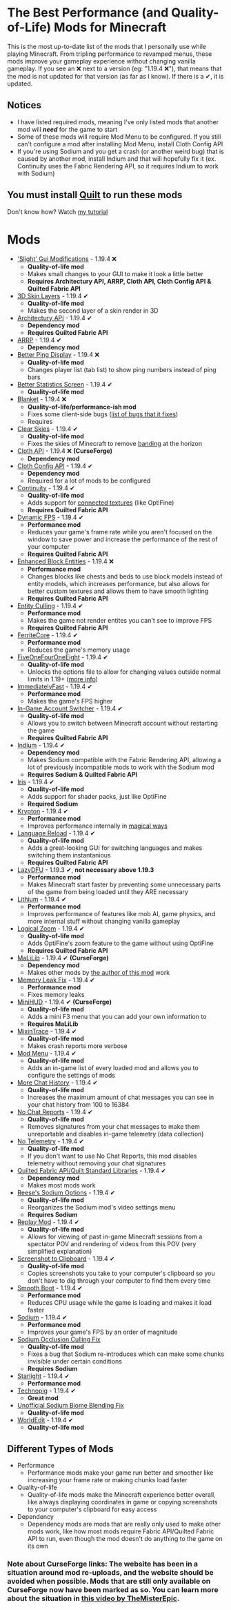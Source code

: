 # The Best Performance (and Quality-of-Life) Mods for Minecraft
This is the most up-to-date list of the mods that I personally use while playing Minecraft. From tripling performance to revamped menus, these mods improve your gameplay experience without changing vanilla gameplay.
If you see an ❌ next to a version (eg: "1.19.4 ❌"), that means that the mod is not updated for that version (as far as I know). If there is a ✔, it is updated.

## Notices
* I have listed required mods, meaning I've only listed mods that another mod will ***need*** for the game to start
* Some of these mods will require Mod Menu to be configured. If you still can't configure a mod after installing Mod Menu, install Cloth Config API
* If you're using Sodium and you get a crash (or another weird bug) that is caused by another mod, install Indium and that will hopefully fix it (ex. Continuity uses the Fabric Rendering API, so it requires Indium to work with Sodium)

## You must install [Quilt](https://quiltmc.org) to run these mods
Don't know how? Watch [my tutorial](https://www.youtube.com/watch?v=6cbYLCkbtYY&t=47s)

# Mods
* ['Slight' Gui Modifications](https://modrinth.com/mod/slight-gui-modifications) - 1.19.4 ❌
  * **Quality-of-life mod**
  * Makes small changes to your GUI to make it look a little better
  * **Requires Architectury API, ARRP, Cloth API, Cloth Config API & Quilted Fabric API**
* [3D Skin Layers](https://modrinth.com/mod/3dskinlayers) - 1.19.4 ✔
  * **Quality-of-life mod**
  * Makes the second layer of a skin render in 3D
* [Architectury API](https://modrinth.com/mod/architectury-api) - 1.19.4 ✔
  * **Dependency mod**
  * **Requires Quilted Fabric API**
* [ARRP](https://modrinth.com/mod/arrp) - 1.19.4 ✔
  * **Dependency mod**
* [Better Ping Display](https://modrinth.com/mod/better-ping-display-fabric) - 1.19.4 ❌
  * **Quality-of-life mod**
  * Changes player list (tab list) to show ping numbers instead of ping bars
* [Better Statistics Screen](https://modrinth.com/mod/better-stats) - 1.19.4 ✔
  * **Quality-of-life mod**
* [Blanket](https://modrinth.com/mod/blanket) - 1.19.4 ❌
  * **Quality-of-life/performance-ish mod**
  * Fixes some client-side bugs ([list of bugs that it fixes](https://github.com/BlanketMC/blanket-client-tweaks/blob/1.18/src/main/java/io/github/blanketmc/blanket/Config.java))
  * Requires 
* [Clear Skies](https://modrinth.com/mod/clear-skies) - 1.19.4 ✔
  * **Quality-of-life mod**
  * Fixes the skies of Minecraft to remove [banding](https://frederikboving.com/what-is-banding-in-photography/) at the horizon
* [Cloth API](https://www.curseforge.com/minecraft/mc-mods/cloth-api) - 1.19.4 ❌ **(CurseForge)**
  * **Dependency mod**
* [Cloth Config API](https://modrinth.com/mod/cloth-config) - 1.19.4 ✔
  * **Dependency mod**
  * Required for a lot of mods to be configured
* [Continuity](https://modrinth.com/mod/continuity) - 1.19.4 ✔
  * **Quality-of-life mod**
  * Adds support for [connected textures](https://external-preview.redd.it/do0Hmo_W7FIGVul6Fu9t9XoAC1345cghxoeqHzw5ffU.png?width=1080&crop=smart&auto=webp&v=enabled&p=e&s=eb504037c91a7fc94e56254a90e1145d6e4ae560) (like OptiFine)
  * **Requires Quilted Fabric API**
* [Dynamic FPS](https://modrinth.com/mod/dynamic-fps) - 1.19.4 ✔
  * **Performance mod**
  * Reduces your game's frame rate while you aren't focused on the window to save power and increase the performance of the rest of your computer
  * **Requires Quilted Fabric API**
* [Enhanced Block Entities](https://modrinth.com/mod/ebe) - 1.19.4 ❌
  * **Performance mod**
  * Changes blocks like chests and beds to use block models instead of entity models, which increases performance, but also allows for better custom textures and allows them to have smooth lighting
  * **Requires Quilted Fabric API**
* [Entity Culling](https://modrinth.com/mod/entityculling) - 1.19.4 ✔
  * **Performance mod**
  * Makes the game not render entites you can't see to improve FPS
  * **Requires Quilted Fabric API**
* [FerriteCore](https://modrinth.com/mod/ferrite-core) - 1.19.4 ✔
  * **Performance mod**
  * Reduces the game's memory usage
* [FiveOneFourOneEight](https://modrinth.com/mod/fiveonefouroneeight) - 1.19.4 ✔
  * **Quality-of-life mod**
  * Unlocks the options file to allow for changing values outside normal limits in 1.19+ ([more info](https://youtu.be/iVYY3IrmR4M?t=187))
* [ImmediatelyFast](https://modrinth.com/mod/immediatelyfast) - 1.19.4 ✔
  * **Performance mod**
  * Makes the game's FPS higher
* [In-Game Account Switcher](https://modrinth.com/mod/in-game-account-switcher) - 1.19.4 ✔
  * **Quality-of-life mod**
  * Allows you to switch between Minecraft account without restarting the game
  * **Requires Quilted Fabric API**
* [Indium](https://modrinth.com/mod/indium/versions) - 1.19.4 ✔
  * **Dependency mod**
  * Makes Sodium compatible with the Fabric Rendering API, allowing a lot of previously incompatible mods to work with the Sodium mod
  * **Requires Sodium & Quilted Fabric API**
* [Iris](https://modrinth.com/mod/iris) - 1.19.4 ✔
  * **Quality-of-life mod**
  * Adds support for shader packs, just like OptiFine
  * **Required Sodium**
* [Krypton](https://modrinth.com/mod/krypton) - 1.19.4 ✔
  * **Performance mod**
  * Improves performance internally in [magical ways](https://github.com/astei/krypton/wiki)
* [Language Reload](https://modrinth.com/mod/language-reload) - 1.19.4 ✔
  * **Quality-of-life mod**
  * Adds a great-looking GUI for switching languages and makes switching them instantanious
  * **Requires Quilted Fabric API**
* [LazyDFU](https://modrinth.com/mod/lazydfu) - 1.19.3 ✔, **not necessary above 1.19.3**
  * **Performance mod**
  * Makes Minecraft start faster by preventing some unnecessary parts of the game from being loaded until they ARE necessary
* [Lithium](https://modrinth.com/mod/lithium) - 1.19.4 ✔
  * **Performance mod**
  * Improves performance of features like mob AI, game physics, and more internal stuff without changing vanilla gameplay
* [Logical Zoom](https://modrinth.com/mod/logical-zoom) - 1.19.4 ✔
  * **Quality-of-life mod**
  * Adds OptiFine's zoom feature to the game without using OptiFine
  * **Requires Quilted Fabric API**
* [MaLiLib](https://www.curseforge.com/minecraft/mc-mods/malilib) - 1.19.4 ✔ **(CurseForge)**
  * **Dependency mod**
  * Makes other mods by [the author of this mod](https://github.com/maruohon) work
* [Memory Leak Fix](https://modrinth.com/mod/memoryleakfix) - 1.19.4 ✔
  * **Performance mod**
  * Fixes memory leaks
* [MiniHUD](https://www.curseforge.com/minecraft/mc-mods/minihud) - 1.19.4 ✔ **(CurseForge)**
  * **Quality-of-life mod**
  * Adds a mini F3 menu that you can add your own information to
  * **Requires MaLiLib**
* [MixinTrace](https://modrinth.com/mod/mixintrace) - 1.19.4 ✔
  * **Quality-of-life mod**
  * Makes crash reports more verbose
* [Mod Menu](https://github.com/TerraformersMC/ModMenu) - 1.19.4 ✔
  * **Quality-of-life mod**
  * Adds an in-game list of every loaded mod and allows you to configure the settings of mods
* [More Chat History](https://modrinth.com/mod/morechathistory) - 1.19.4 ✔
  * **Quality-of-life mod**
  * Increases the maximum amount of chat messages you can see in your chat history from 100 to 16384
* [No Chat Reports](https://modrinth.com/mod/no-chat-reports) - 1.19.4 ✔
  * **Quality-of-life mod**
  * Removes signatures from your chat messages to make them unreportable and disables in-game telemetry (data collection)
* [No Telemetry](https://modrinth.com/mod/no-telemetry) - 1.19.4 ✔
  * **Quality-of-life mod**
  * If you don't want to use No Chat Reports, this mod disables telemetry without removing your chat signatures
* [Quilted Fabric API/Quilt Standard Libraries](https://modrinth.com/mod/qsl) - 1.19.4 ✔
  * **Dependency mod**
  * Makes most mods work
* [Reese's Sodium Options](https://modrinth.com/mod/reeses-sodium-options) - 1.19.4 ✔
  * **Quality-of-life mod**
  * Reorganizes the Sodium mod's video settings menu
  * **Requires Sodium**
* [Replay Mod](https://www.replaymod.com/) - 1.19.4 ✔
  * **Quality-of-life mod**
  * Allows for viewing of past in-game Minecraft sessions from a spectator POV and rendering of videos from this POV (very simplified explanation)
* [Screenshot to Clipboard](https://modrinth.com/mod/screenshot-to-clipboard) - 1.19.4 ✔
  * **Quality-of-life mod**
  * Copies screenshots you take to your computer's clipboard so you don't have to dig through your computer to find them every time
* [Smooth Boot](https://modrinth.com/mod/smoothboot-fabric) - 1.19.4 ✔
  * **Performance mod**
  * Reduces CPU usage while the game is loading and makes it load faster
* [Sodium](https://modrinth.com/mod/sodium) - 1.19.4 ✔
  * **Performance mod**
  * Improves your game's FPS by an order of magnitude
* [Sodium Occlusion Culling Fix](https://modrinth.com/mod/occlusion-culling-fix-sodium)
  * **Quality-of-life mod**
  * Fixes a bug that Sodium re-introduces which can make some chunks invisible under certain conditions
  * **Requires Sodium**
* [Starlight](https://modrinth.com/mod/starlight) - 1.19.4 ✔
  * **Performance mod**
* [Technopig](https://modrinth.com/mod/technomodel) - 1.19.4 ✔
  * **Great mod**
* [Unofficial Sodium Biome Blending Fix](https://modrinth.com/mod/unofficial-sodium-biome-blending-fix)
  * **Quality-of-life mod**
* [WorldEdit](https://www.curseforge.com/minecraft/mc-mods/worldedit) - 1.19.4 ✔
  * **Quality-of-life mod**

## Different Types of Mods
* Performance
  * Performance mods make your game run better and smoother like increasing your frame rate or making chunks load faster
* Quality-of-life
  * Quality-of-life mods make the Minecraft experience better overall, like always displaying coordinates in game or copying screenshots to your computer's clipboard for easy access
* Dependency
  * Dependency mods are mods that are really only used to make other mods work, like how most mods require Fabric API/Quilted Fabric API to run, even though the mod doesn't do anything to the game on its own

### Note about CurseForge links: The website has been in a situation around mod re-uploads, and the website should be avoided when possible. Mods that are still only available on CurseForge now have been marked as so. You can learn more about the situation in [this video by TheMisterEpic](https://www.youtube.com/watch?v=f4Ka86KKka4).
